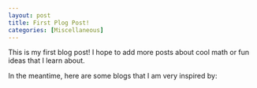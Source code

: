 ```yaml
---
layout: post
title: First Plog Post!
categories: [Miscellaneous]
---
```


This is my first blog post! I hope to add more posts about cool math or fun ideas that I learn about.

In the meantime, here are some blogs that I am very inspired by:
